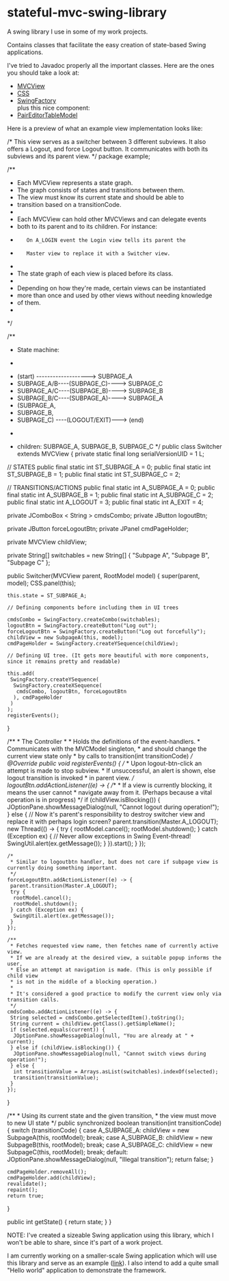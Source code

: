 # stateful-mvc-swing-library
<p>A swing library I use in some of my work projects.</p>

<p>Contains classes that facilitate the easy creation of state-based Swing applications.</p>

<p>I've tried to Javadoc properly all the important classes. Here are the ones you should take a look at:</p>

<ul>
  <li>
    <a href="https://github.com/perushinkov/stateful-mvc-swing-library/blob/master/src/main/java/perushinkov/swinglib/view/MVCView.java">MVCView</a>
  </li>
  <li>
    <a href="https://github.com/perushinkov/stateful-mvc-swing-library/blob/master/src/main/java/perushinkov/swinglib/utils/CSS.java">CSS</a>
  </li>
  <li>
    <a href="https://github.com/perushinkov/stateful-mvc-swing-library/blob/master/src/main/java/perushinkov/swinglib/utils/SwingFactory.java">SwingFactory</a>
  </li>
  plus this nice component:
  <li>
    <a href="https://github.com/perushinkov/stateful-mvc-swing-library/blob/master/src/main/java/perushinkov/swinglib/model/PairEditorTableModel.java">PairEditorTableModel</a>
  </li>
</ul>

<p>Here is a preview of what an example view implementation looks like:<p>

  /*
  This view serves as a switcher between 3 different subviews. It also offers a Logout, and force Logout button.
  It communicates with both its subviews and its parent view.
  */
  package example;
  
  
  /**
   * Each MVCView represents a state graph.
   * The graph consists of states and transitions between them.
   * The view must know its current state and should be able to
   * transition based on a transitionCode.
   *
   * Each MVCView can hold other MVCViews and can delegate events
   * both to its parent and to its children. For instance:
   *        On A_LOGIN event the Login view tells its parent the
   *        Master view to replace it with a Switcher view.
   *
   * The state graph of each view is placed before its class.
   *
   * Depending on how they're made, certain views can be instantiated
   * more than once and used by other views without needing knowledge
   * of them.
   *
   */
  
  /**
   * State machine:
   * <p/>
   * (start)    -------------------> SUBPAGE_A
   * SUBPAGE_A/B----(SUBPAGE_C)----> SUBPAGE_C
   * SUBPAGE_A/C----(SUBPAGE_B)----> SUBPAGE_B
   * SUBPAGE_B/C----(SUBPAGE_A)----> SUBPAGE_A
   * (SUBPAGE_A,
   * SUBPAGE_B,
   * SUBPAGE_C)  ----(LOGOUT/EXIT)---> (end)
   * <p/>
   * children: SUBPAGE_A, SUBPAGE_B, SUBPAGE_C
   */
  public class Switcher extends MVCView {
   private static final long serialVersionUID = 1 L;
  
   // STATES
   public final static int ST_SUBPAGE_A = 0;
   public final static int ST_SUBPAGE_B = 1;
   public final static int ST_SUBPAGE_C = 2;
  
   // TRANSITIONS/ACTIONS
   public final static int A_SUBPAGE_A = 0;
   public final static int A_SUBPAGE_B = 1;
   public final static int A_SUBPAGE_C = 2;
   public final static int A_LOGOUT = 3;
   public final static int A_EXIT = 4;
  
   private JComboBox
    < String > cmdsCombo;
   private JButton logoutBtn;
  
   private JButton forceLogoutBtn;
   private JPanel cmdPageHolder;
  
   private MVCView childView;
  
   private String[] switchables = new String[] {
    "Subpage A",
    "Subpage B",
    "Subpage C"
   };
  
   public Switcher(MVCView parent, RootModel model) {
    super(parent, model);
    CSS.panel(this);
  
    this.state = ST_SUBPAGE_A;
  
    // Defining components before including them in UI trees
  
    cmdsCombo = SwingFactory.createCombo(switchables);
    logoutBtn = SwingFactory.createButton("Log out");
    forceLogoutBtn = SwingFactory.createButton("Log out forcefully");
    childView = new SubpageA(this, model);
    cmdPageHolder = SwingFactory.createYSequence(childView);
  
    // Defining UI tree. (It gets more beautiful with more components, since it remains pretty and readable)
  
    this.add(
     SwingFactory.createYSequence(
      SwingFactory.createXSequence(
       cmdsCombo, logoutBtn, forceLogoutBtn
      ), cmdPageHolder
     )
    );
    registerEvents();
   }
  
   /**
    * The Controller
    *
    * Holds the definitions of the event-handlers.
    * Communicates with the MVCModel singleton,
    * and should change the current view state only
    * by calls to transition(int transitionCode)
    */
   @Override
   public void registerEvents() {
    /*
     * Upon logout-btn-click an attempt is made to stop subview.
     * If unsuccessful, an alert is shown, else logout transition is invoked
     * in parent view.
     */
    logoutBtn.addActionListener((e) -> {
     /**
      * If a view is currently blocking, it means the user cannot
      * navigate away from it. (Perhaps because a vital operation is in progress)
      */
     if (childView.isBlocking()) {
      JOptionPane.showMessageDialog(null, "Cannot logout during operation!");
     } else {
      // Now it's parent's responsibility to destroy switcher view and replace it with perhaps login screen?
      parent.transition(Master.A_LOGOUT);
      new Thread(() -> {
       try {
        rootModel.cancel();
        rootModel.shutdown();
       } catch (Exception ex) {
        // Never allow exceptions in Swing Event-thread!
        SwingUtil.alert(ex.getMessage());
       }
      }).start();
     }
    });
  
    /*
     * Similar to logoutbtn handler, but does not care if subpage view is currently doing something important.
     */
    forceLogoutBtn.addActionListener((e) -> {
     parent.transition(Master.A_LOGOUT);
     try {
      rootModel.cancel();
      rootModel.shutdown();
     } catch (Exception ex) {
      SwingUtil.alert(ex.getMessage());
     }
    });
  
    /**
     * Fetches requested view name, then fetches name of currently active view.
     * If we are already at the desired view, a suitable popup informs the user,
     * Else an attempt at navigation is made. (This is only possible if child view
     * is not in the middle of a blocking operation.)
     *
     * It's considered a good practice to modify the current view only via transition calls.
     */
    cmdsCombo.addActionListener((e) -> {
     String selected = cmdsCombo.getSelectedItem().toString();
     String current = childView.getClass().getSimpleName();
     if (selected.equals(current)) {
      JOptionPane.showMessageDialog(null, "You are already at " + current);
     } else if (childView.isBlocking()) {
      JOptionPane.showMessageDialog(null, "Cannot switch views during operation!");
     } else {
      int transitionValue = Arrays.asList(switchables).indexOf(selected);
      transition(transitionValue);
     }
    });
   }
  
   /**
    * Using its current state and the given transition,
    * the view must move to new UI state
    */
   public synchronized boolean transition(int transitionCode) {
    switch (transitionCode) {
     case A_SUBPAGE_A:
      childView = new SubpageA(this, rootModel);
      break;
     case A_SUBPAGE_B:
      childView = new SubpageB(this, rootModel);
      break;
     case A_SUBPAGE_C:
      childView = new SubpageC(this, rootModel);
      break;
     default:
      JOptionPane.showMessageDialog(null, "Illegal transition");
      return false;
    }
  
    cmdPageHolder.removeAll();
    cmdPageHolder.add(childView);
    revalidate();
    repaint();
    return true;
   }
  
   public int getState() {
    return state;
   }
  }

NOTE:
I've created a sizeable Swing application using this library, which I won't be able
to share, since it's part of a work project.

I am currently working on a smaller-scale Swing application which will use this library 
and serve as an example (<a href="https://github.com/perushinkov/vocab-tracker">link</a>). I also  intend to add a quite small "Hello world" application
to demonstrate the framework.
